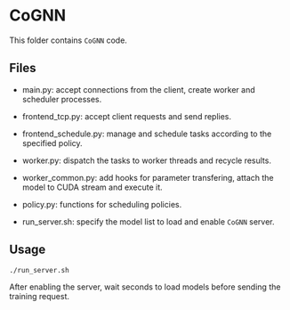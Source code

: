 # CoGNN

This folder contains `CoGNN` code.

## Files

- main.py: accept connections from the client, create worker and scheduler processes.

- frontend\_tcp.py: accept client requests and send replies.

- frontend\_schedule.py: manage and schedule tasks according to the specified policy.

- worker.py: dispatch the tasks to worker threads and recycle results.

- worker\_common.py: add hooks for parameter transfering, attach the model to CUDA stream and execute it.

- policy.py: functions for scheduling policies.

- run\_server.sh: specify the model list to load and enable `CoGNN` server.

## Usage

```
./run_server.sh
```

After enabling the server, wait seconds to load models before sending the training request.
